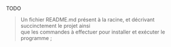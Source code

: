 TODO
> Un fichier README.md présent à la racine, et décrivant succinctement le projet ainsi  
que les commandes à effectuer pour installer et exécuter le programme ;